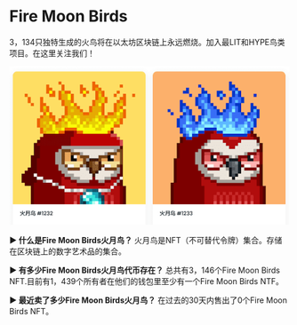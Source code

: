 # Fire Moon Birds



3，134只独特生成的火鸟将在以太坊区块链上永远燃烧。加入最LIT和HYPE鸟类项目。在这里关注我们！

![鸟类项目](14.png)



**▶ 什么是Fire Moon Birds火月鸟？**
火月鸟是NFT（不可替代令牌）集合。存储在区块链上的数字艺术品的集合。

**▶ 有多少Fire Moon Birds火月鸟代币存在？**
总共有3，146个Fire Moon Birds NFT.目前有1，439个所有者在他们的钱包里至少有一个Fire Moon Birds NTF。

**▶ 最近卖了多少Fire Moon Birds火月鸟？**
在过去的30天内售出了0个Fire Moon Birds NFT。
